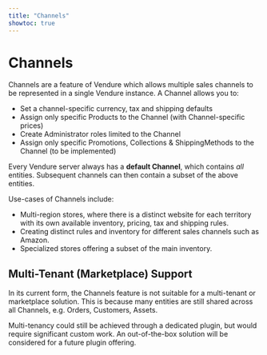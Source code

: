 ```yaml
---
title: "Channels"
showtoc: true
---
```


# Channels

Channels are a feature of Vendure which allows multiple sales channels to be represented in a single Vendure instance. A Channel allows you to:

* Set a channel-specific currency, tax and shipping defaults
* Assign only specific Products to the Channel (with Channel-specific prices)
* Create Administrator roles limited to the Channel
* Assign only specific Promotions, Collections & ShippingMethods to the Channel (to be implemented)

Every Vendure server always has a **default Channel**, which contains _all_ entities. Subsequent channels can then contain a subset of the above entities.

Use-cases of Channels include:

* Multi-region stores, where there is a distinct website for each territory with its own available inventory, pricing, tax and shipping rules.
* Creating distinct rules and inventory for different sales channels such as Amazon.
* Specialized stores offering a subset of the main inventory.

## Multi-Tenant (Marketplace) Support

In its current form, the Channels feature is not suitable for a multi-tenant or marketplace solution. This is because many entities are still shared across all Channels, e.g. Orders, Customers, Assets.

Multi-tenancy could still be achieved through a dedicated plugin, but would require significant custom work. An out-of-the-box solution will be considered for a future plugin offering.
